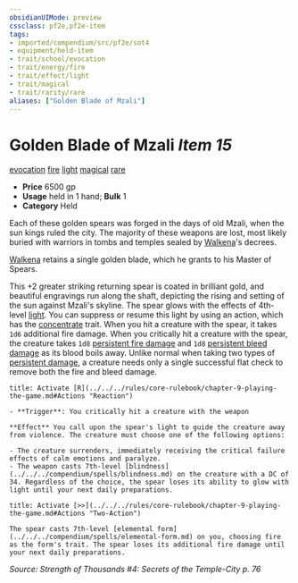 ```yaml
---
obsidianUIMode: preview
cssclass: pf2e,pf2e-item
tags:
- imported/compendium/src/pf2e/sot4
- equipment/held-item
- trait/school/evocation
- trait/energy/fire
- trait/effect/light
- trait/magical
- trait/rarity/rare
aliases: ["Golden Blade of Mzali"]
---
```

# Golden Blade of Mzali *Item 15*  
[evocation](evocation.md)  [fire](fire.md)  [light](rules/traits/light.md)  [magical](magical.md)  [rare](rare.md)  

- **Price** 6500 gp
- **Usage** held in 1 hand; **Bulk** 1
- **Category** Held

Each of these golden spears was forged in the days of old Mzali, when the sun kings ruled the city. The majority of these weapons are lost, most likely buried with warriors in tombs and temples sealed by [Walkena](../../setting/deities/walkena-logm.md)'s decrees.

[Walkena](../../setting/deities/walkena-logm.md) retains a single golden blade, which he grants to his Master of Spears.

This +2 greater striking returning spear is coated in brilliant gold, and beautiful engravings run along the shaft, depicting the rising and setting of the sun against Mzali's skyline. The spear glows with the effects of 4th-level [light](../../spells/light.md). You can suppress or resume this light by using an action, which has the [concentrate](concentrate.md) trait. When you hit a creature with the spear, it takes `1d6` additional fire damage. When you critically hit a creature with the spear, the creature takes `1d8` [persistent fire damage](conditions.md#Persistent%20Damage) and `1d8` [persistent bleed damage](conditions.md#Persistent%20Damage) as its blood boils away. Unlike normal when taking two types of [persistent damage](conditions.md#Persistent%20Damage), a creature needs only a single successful flat check to remove both the fire and bleed damage.

```ad-embed-ability
title: Activate [R](../../../rules/core-rulebook/chapter-9-playing-the-game.md#Actions "Reaction")

- **Trigger**: You critically hit a creature with the weapon

**Effect** You call upon the spear's light to guide the creature away from violence. The creature must choose one of the following options:

- The creature surrenders, immediately receiving the critical failure effects of calm emotions and paralyze.
- The weapon casts 7th-level [blindness](../../../compendium/spells/blindness.md) on the creature with a DC of 34. Regardless of the choice, the spear loses its ability to glow with light until your next daily preparations.
```

```ad-embed-ability
title: Activate [>>](../../../rules/core-rulebook/chapter-9-playing-the-game.md#Actions "Two-Action")

The spear casts 7th-level [elemental form](../../../compendium/spells/elemental-form.md) on you, choosing fire as the form's trait. The spear loses its additional fire damage until your next daily preparations.
```

*Source: Strength of Thousands #4: Secrets of the Temple-City p. 76*
